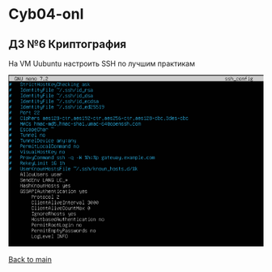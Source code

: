 # Cyb04-onl

## ДЗ №6 Криптография

На VM Uubuntu настроить SSH по лучшим практикам

![ssh_config](pic1.png)



[Back to main](//Readme.md)